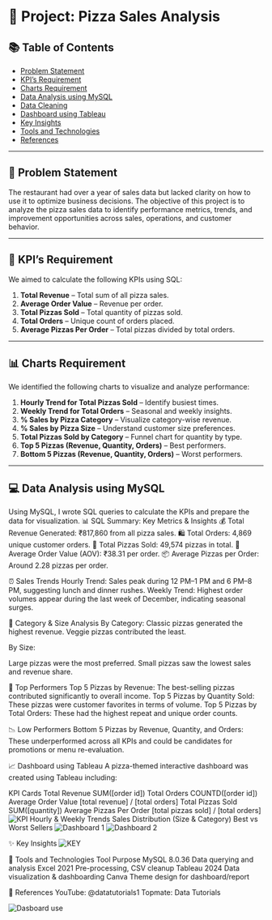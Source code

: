 
# 🍕 Project: Pizza Sales Analysis


## 📚 Table of Contents
- [Problem Statement](#problem-statement)
- [KPI’s Requirement](#kpis-requirement)
- [Charts Requirement](#charts-requirement)
- [Data Analysis using MySQL](#data-analysis-using-mysql)
- [Data Cleaning](#data-cleaning)
- [Dashboard using Tableau](#dashboard-using-tableau)
- [Key Insights](#key-insights)
- [Tools and Technologies](#tools-and-technologies)
- [References](#references)

---

## 🧠 Problem Statement

The restaurant had over a year of sales data but lacked clarity on how to use it to optimize business decisions. The objective of this project is to analyze the pizza sales data to identify performance metrics, trends, and improvement opportunities across sales, operations, and customer behavior.

---

## 📌 KPI’s Requirement

We aimed to calculate the following KPIs using SQL:

1. **Total Revenue** – Total sum of all pizza sales.
2. **Average Order Value** – Revenue per order.
3. **Total Pizzas Sold** – Total quantity of pizzas sold.
4. **Total Orders** – Unique count of orders placed.
5. **Average Pizzas Per Order** – Total pizzas divided by total orders.

---

## 📊 Charts Requirement

We identified the following charts to visualize and analyze performance:

1. **Hourly Trend for Total Pizzas Sold** – Identify busiest times.
2. **Weekly Trend for Total Orders** – Seasonal and weekly insights.
3. **% Sales by Pizza Category** – Visualize category-wise revenue.
4. **% Sales by Pizza Size** – Understand customer size preferences.
5. **Total Pizzas Sold by Category** – Funnel chart for quantity by type.
6. **Top 5 Pizzas (Revenue, Quantity, Orders)** – Best performers.
7. **Bottom 5 Pizzas (Revenue, Quantity, Orders)** – Worst performers.

---

## 💻 Data Analysis using MySQL

Using MySQL, I wrote SQL queries to calculate the KPIs and prepare the data for visualization.
📊 SQL Summary: Key Metrics & Insights
💰 Total Revenue Generated: ₹817,860 from all pizza sales.
🛍️ Total Orders: 4,869 unique customer orders.
🍕 Total Pizzas Sold: 49,574 pizzas in total.
💸 Average Order Value (AOV): ₹38.31 per order.
📦 Average Pizzas per Order: Around 2.28 pizzas per order.

⏰ Sales Trends
Hourly Trend: Sales peak during 12 PM–1 PM and 6 PM–8 PM, suggesting lunch and dinner rushes.
Weekly Trend: Highest order volumes appear during the last week of December, indicating seasonal surges.

🧁 Category & Size Analysis
By Category:
Classic pizzas generated the highest revenue.
Veggie pizzas contributed the least.

By Size:

Large pizzas were the most preferred.
Small pizzas saw the lowest sales and revenue share.

🥇 Top Performers
Top 5 Pizzas by Revenue: The best-selling pizzas contributed significantly to overall income.
Top 5 Pizzas by Quantity Sold: These pizzas were customer favorites in terms of volume.
Top 5 Pizzas by Total Orders: These had the highest repeat and unique order counts.

📉 Low Performers
Bottom 5 Pizzas by Revenue, Quantity, and Orders:
These underperformed across all KPIs and could be candidates for promotions or menu re-evaluation.

📈 Dashboard using Tableau
A pizza-themed interactive dashboard was created using Tableau including:

KPI Cards
Total Revenue SUM([order id])
Total Orders COUNTD([order id])
Average Order Value [total revenue] / [total orders]
Total Pizzas Sold SUM([quantity])
Average Pizzas Per Order [total pizzas sold] / [total orders]
![KPI](dashboard_preview.png)
Hourly & Weekly Trends
Sales Distribution (Size & Category)
Best vs Worst Sellers
![Dashboard 1](dashboard_preview.png)
![Dashboard 2](dashboard_preview.png)

✨ Key Insights
![KEY](dashboard_preview.png)

🧰 Tools and Technologies
Tool	Purpose
MySQL 8.0.36	Data querying and analysis
Excel 2021	Pre-processing, CSV cleanup
Tableau 2024	Data visualization & dashboarding
Canva	Theme design for dashboard/report

🔗 References
YouTube: @datatutorials1
Topmate: Data Tutorials

![Dasboard use]()
